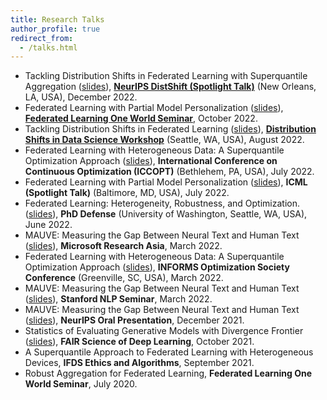 ```yaml
---
title: Research Talks
author_profile: true
redirect_from: 
  - /talks.html
---
```



* Tackling Distribution Shifts in Federated Learning with Superquantile Aggregation (<a href="/slides/fl-shifts-drds2022.pdf">slides</a>), **[NeurIPS DistShift (Spotlight Talk)](https://sites.google.com/view/distshift2022)** (New Orleans, LA, USA), December 2022. 
* Federated Learning with Partial Model Personalization ([slides](/slides/partial_personalization.pdf)), **[Federated Learning One World Seminar](https://sites.google.com/view/one-world-seminar-series-flow/home)**, October 2022. 
* Tackling Distribution Shifts in Federated Learning (<a href="/slides/fl-shifts-drds2022.pdf">slides</a>), **[Distribution Shifts in Data Science Workshop](https://ifds-tripods.github.io/drds-workshop-2022/)** (Seattle, WA, USA), August 2022. 
* Federated Learning with Heterogeneous Data: A Superquantile Optimization Approach ([slides](/slides/simplicial-fl-informs.pdf)), **International Conference on Continuous Optimization (ICCOPT)** (Bethlehem, PA, USA), July 2022.
* Federated Learning with Partial Model Personalization (<a href="/slides/pfl_icml.pdf">slides</a>), **ICML (Spotlight Talk)** (Baltimore, MD, USA), July 2022. 
* Federated Learning: Heterogeneity, Robustness, and Optimization. (<a href="/slides/defense.pdf">slides</a>), **PhD Defense** (University of Washington, Seattle, WA,  USA), June 2022. 
* MAUVE: Measuring the Gap Between Neural Text and Human Text (<a href="/slides/mauve.pdf">slides</a>), **Microsoft Research Asia**, March 2022. 
* Federated Learning with Heterogeneous Data: A Superquantile Optimization Approach ([slides](/slides/simplicial-fl-informs.pdf)), **INFORMS Optimization Society Conference** (Greenville, SC, USA), March 2022.
* MAUVE: Measuring the Gap Between Neural Text and Human Text ([slides](/slides/mauve.pdf)), **Stanford NLP Seminar**, March 2022. 
* MAUVE: Measuring the Gap Between Neural Text and Human Text ([slides](/slides/mauve.pdf)), **NeurIPS Oral Presentation**, December 2021. 
* Statistics of Evaluating Generative Models with Divergence Frontier ([slides](/slides/mauve-theory.pdf)), **FAIR Science of Deep Learning**, October 2021. 
* A Superquantile Approach to Federated Learning with Heterogeneous Devices, **IFDS Ethics and Algorithms**, September 2021. 
* Robust Aggregation for Federated Learning, **Federated Learning One World Seminar**, July 2020. 
